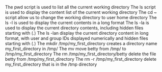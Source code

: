 The pwd script is used to list all the current working directory
The ls script is used to display the content list of the current working directory
The cd ~  script allow us to change the working directory to user home directory
The ls -l is used to display the current contents in a long format 
The ls -la is used to display the current directory contents, including hidden files starting with (.)
The ls -lan display the current directory content in long format, with user and group IDs displayed numerically and hidden files starting with (.) 
The mkdir /tmp/my_first_directory creates a directory name my_first_directory in /tmp/
The mv move betty from /tmp/ to /tmp/my_first_directory
The rm /tmp/my_first_directory/betty delete the file betty from /tmp/my_first_directory
The rm -r /tmp/my_first_directory delete my_first_directory that is in the /tmp directory 
